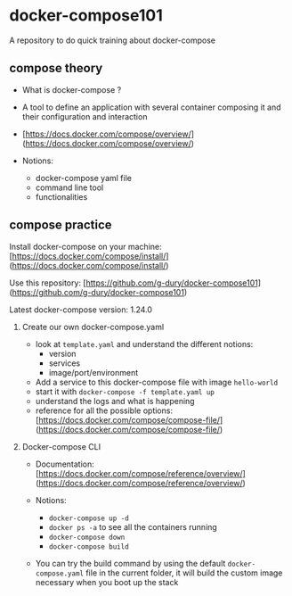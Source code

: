 # docker-compose101
A repository to do quick training about docker-compose

## compose theory
* What is docker-compose ?
* A tool to define an application with several container composing it and their configuration and interaction
* [https://docs.docker.com/compose/overview/] (https://docs.docker.com/compose/overview/)

* Notions:
	* docker-compose yaml file
	* command line tool
	* functionalities

	
	
## compose practice

Install docker-compose on your machine: [https://docs.docker.com/compose/install/] (https://docs.docker.com/compose/install/)

Use this repository: [https://github.com/g-dury/docker-compose101] (https://github.com/g-dury/docker-compose101)


Latest docker-compose version: 1.24.0

1. Create our own docker-compose.yaml
	* look at `template.yaml` and understand the different notions:
		* version
		* services
		* image/port/environment
	* Add a service to this docker-compose file with image `hello-world` 
	* start it with `docker-compose -f template.yaml up`
	* understand the logs and what is happening
	* reference for all the possible options: [https://docs.docker.com/compose/compose-file/] (https://docs.docker.com/compose/compose-file/)

2. Docker-compose CLI
	*  Documentation: [https://docs.docker.com/compose/reference/overview/] (https://docs.docker.com/compose/reference/overview/)
	*  Notions:
		* `docker-compose up -d`
		* `docker ps -a` to see all the containers running
		* `docker-compose down`
		* `docker-compose build`

	* You can try the build command by using the default `docker-compose.yaml` file in the current folder, it will build the custom image necessary when you boot up the stack

	
	
